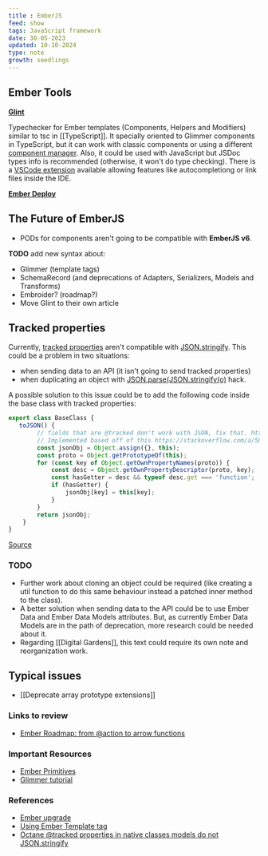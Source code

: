```yaml
---
title : EmberJS
feed: show
tags: JavaScript framework
date: 30-05-2023
updated: 10-10-2024
type: note
growth: seedlings
---
```


## Ember Tools

**[Glint](https://typed-ember.gitbook.io/glint)**

Typechecker for Ember templates (Components, Helpers and Modifiers) similar to tsc in [[TypeScript]]. It specially oriented to Glimmer components in TypeScript, but it can work with classic components or using a different [component manager](https://github.com/emberjs/rfcs/blob/master/text/0213-custom-components.md). Also, it could be used with JavaScript but JSDoc types info is recommended (otherwise, it won't do type checking). There is a [VSCode extension](https://marketplace.visualstudio.com/items?itemName=typed-ember.glint-vscode) available allowing features like autocompletiong or link files inside the IDE. 

**[Ember Deploy](http://ember-cli-deploy.com/)**

## The Future of EmberJS

- PODs for components aren't going to be compatible with **EmberJS v6**.

**TODO** add new syntax about:
- Glimmer (template tags)
- SchemaRecord (and deprecations of Adapters, Serializers, Models and Transforms)
- Embroider? (roadmap?)
- Move Glint to their own article

## Tracked properties

Currently, [tracked properties](https://guides.emberjs.com/release/upgrading/current-edition/tracked-properties/) aren't compatible with [JSON.stringify](https://developer.mozilla.org/en-US/docs/Web/JavaScript/Reference/Global_Objects/JSON/stringify). This could be a problem in two situations:
- when sending data to an API (it isn't going to send tracked properties)
- when duplicating an object with [JSON.parse(JSON.stringify(o)](https://stackoverflow.com/questions/24744474/json-parsejson-stringifyx-purpose) hack.

A possible solution to this issue could be to add the following code inside the base class with tracked properties:

```javascript
export class BaseClass {
   toJSON() {
        // fields that are @tracked don't work with JSON, fix that. https://github.com/ember-learn/guides-source/issues/1138
        // Implemented based off of this https://stackoverflow.com/a/50785428/1148118
        const jsonObj = Object.assign({}, this);
        const proto = Object.getPrototypeOf(this);
        for (const key of Object.getOwnPropertyNames(proto)) {
            const desc = Object.getOwnPropertyDescriptor(proto, key);
            const hasGetter = desc && typeof desc.get === 'function';
            if (hasGetter) {
                jsonObj[key] = this[key];
            }
        }
        return jsonObj;
    }
}
```
[Source](https://github.com/ember-learn/guides-source/issues/1138)

### TODO

- Further work about cloning an object could be required (like creating a util function to do this same behaviour instead a patched inner method to the class).
- A better solution when sending data to the API could be to use Ember Data and Ember Data Models attributes. But, as currently Ember Data Models are in the path of deprecation, more research could be needed about it.
- Regarding [[Digital Gardens]], this text could require its own note and reorganization work.

## Typical issues

- [[Deprecate array prototype extensions]]

### Links to review
- [Ember Roadmap: from @action to arrow functions](https://github.com/emberjs/rfcs/pull/1045)

### Important Resources

- [Ember Primitives](https://ember-primitives.pages.dev/)
- [Glimmer tutorial](https://tutorial.glimdown.com/)

### References
- [Ember upgrade](https://cli.emberjs.com/release/basic-use/upgrading/)
- [Using Ember Template tag](https://guides.emberjs.com/release/components/template-tag-format/)
- [Octane @tracked properties in native classes models do not JSON.stringify](https://github.com/ember-learn/guides-source/issues/1138)
